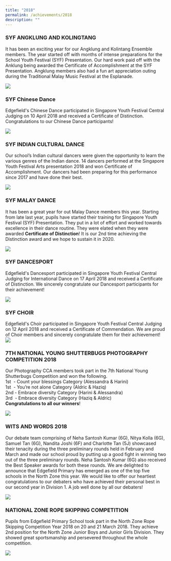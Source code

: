 ```yaml
---
title: "2018"
permalink: /achievements/2018
description: ""
---
```

### SYF ANGKLUNG AND KOLINGTANG

It has been an exciting year for our Angklung and Kolintang Ensemble members. The year started off with months of intense preparations for the School Youth Festival (SYF) Presentation. Our hard work paid off with the Anklung being awarded the Certificate of Accomplishment at the SYF Presentation. Angklung members also had a fun art appreciation outing during the Traditional Malay Music Festival at the Esplanade.

![](/images/SYF%20ANGKLUNG%20AND%20KOLINGTANG.png)

### SYF Chinese Dance

Edgefield's Chinese Dance participated in Singapore Youth Festival Central Judging on 10 April 2018 and received a Certificate of Distinction. Congratulations to our Chinese Dance participants!

![](/images/SYF%20CHINESE%20DANCE.png)

### SYF INDIAN CULTURAL DANCE  

Our school’s Indian cultural dancers were given the opportunity to learn the various genres of the Indian dance. 14 dancers performed at the Singapore Youth Festival Arts presentation 2018 and won Certificate of Accomplishment. Our dancers had been preparing for this performance since 2017 and have done their best.

![](/images/SYF%20INDIAN%20CULTURAL%20DANCE.png)

### SYF MALAY DANCE  

It has been a great year for out Malay Dance members this year. Starting from late last year, pupils have started their training for Singapore Youth Festival (SYF) Presentation. They put in a lot of effort and worked towards excellence in their dance routine. They were elated when they were awarded **Certificate of Distinction**! It is our 2nd time achieving the Distinction award and we hope to sustain it in 2020.

![](/images/SYF%20MALAY%20DANCE.png)

### SYF DANCESPORT  

Edgefield's Dancesport participated in Singapore Youth Festival Central Judging for International Dance on 17 April 2018 and received a Certificate of Distinction. We sincerely congratulate our Dancesport participants for their achievement!

![](/images/SYF%20DANCESPORT.png)

### SYF CHOIR

Edgefield's Choir participated in Singapore Youth Festival Central Judging on 12 April 2018 and received a Certificate of Commendation. We are proud of Choir members and sincerely congratulate them for their achievement!
![](/images/SYF%20CHOIR.png)

### 7TH NATIONAL YOUNG SHUTTERBUGS PHOTOGRAPHY COMPETITION 2018

Our Photography CCA members took part in the 7th National Young Shutterbugs Competition and won the following.  <br>
1st  - Count your blessings Category (Alessandra & Harini)  <br>
1st  - You’re not alone Category (Aldric & Haziq)  <br>
2nd - Embrace diversity Category (Harini & Alessandra)  <br>
3rd  - Embrace diversity Category (Haziq & Aldric)  <br>
**Congratulations to all our winners**!

![](/images/7TH%20NATIONAL%20YOUNG%20SHUTTERBUGS%20PHOTOGRAPHY%20COMPETITION%202018.png)

### WITS AND WORDS 2018

Our debate team comprising of Neha Santosh Kumar (6G), Nitya Kolla (6G), Samuel Tan (6G), Nandita Joshi (6F) and Charlotte Tan (5J) showcased their tenacity during the three preliminary rounds held in February and March and made our school proud by putting up a good fight in winning two out of the three preliminary rounds. Neha Santosh Kumar (6G) also received the Best Speaker awards for both these rounds. We are delighted to announce that Edgefield Primary has emerged as one of the top five schools in the North Zone this year. We would like to offer our heartiest congratulations to our debaters who have achieved their personal best in our second year in Division 1. A job well done by all our debaters!

![](/images/WITS%20AND%20WORDS%202018.png)

### NATIONAL ZONE ROPE SKIPPING COMPETITION  

Pupils from Edgefield Primary School took part in the North Zone Rope Skipping Competition Year 2018 on 20 and 21 March 2018. They achieve 2nd position for the North Zone Junior Boys and Junior Girls Division. They showed great sportsmanship and persevered throughout the whole competition.

![](/images/NORTH%20ZONE%20ROPE%20SKIPPING.png)